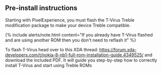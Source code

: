 ## Pre-install instructions
Starting with PixelExperience, you must flash the T-Virus Treble modification package to make your device Treble compatible.

{% include alerts/note.html content="If you already have T-Virus flashed and are using another ROM then you don't need to reflash it" %}

To flash T-Virus head over to this XDA thread: https://forum.xda-developers.com/t/nokia-8-nb1-full-rom-installation-guide.4349525/ and download the included PDF. It will guide you step-by-step how to correctly install T-Virus and start using
Treble ROMs